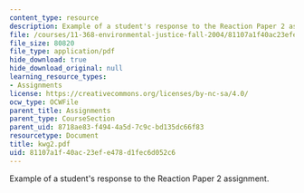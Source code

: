 ```yaml
---
content_type: resource
description: Example of a student's response to the Reaction Paper 2 assignment.
file: /courses/11-368-environmental-justice-fall-2004/81107a1f40ac23efe478d1fec6d052c6_kwg2.pdf
file_size: 80820
file_type: application/pdf
hide_download: true
hide_download_original: null
learning_resource_types:
- Assignments
license: https://creativecommons.org/licenses/by-nc-sa/4.0/
ocw_type: OCWFile
parent_title: Assignments
parent_type: CourseSection
parent_uid: 8718ae83-f494-4a5d-7c9c-bd135dc66f83
resourcetype: Document
title: kwg2.pdf
uid: 81107a1f-40ac-23ef-e478-d1fec6d052c6
---
```

Example of a student's response to the Reaction Paper 2 assignment.